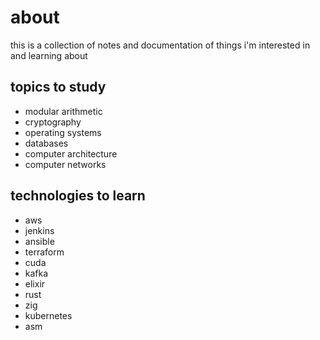 # about

this is a collection of notes and documentation of things i'm interested in and learning about

## topics to study

- modular arithmetic
- cryptography
- operating systems
- databases
- computer architecture
- computer networks

## technologies to learn

- aws
- jenkins
- ansible
- terraform
- cuda
- kafka
- elixir
- rust
- zig
- kubernetes
- asm
